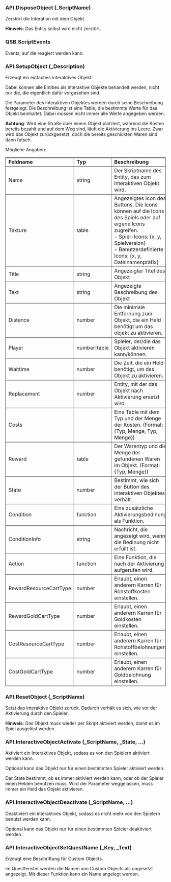 ### API.DisposeObject (_ScriptName)

Zerstört die Interation mit dem Objekt.

 <b>Hinweis</b>: Das Entity selbst wird nicht zerstört.


### QSB.ScriptEvents

Events, auf die reagiert werden kann.

### API.SetupObject (_Description)

Erzeugt ein einfaches interaktives Objekt.

 Dabei können alle Entities als interaktive Objekte behandelt werden, nicht
 nur die, die eigentlich dafür vorgesehen sind.

 Die Parameter des interaktiven Objektes werden durch seine Beschreibung
 festgelegt. Die Beschreibung ist eine Table, die bestimmte Werte für das
 Objekt beinhaltet. Dabei müssen nicht immer alle Werte angegeben werden.

 <b>Achtung</b>: Wird eine Straße über einem Objekt platziert, während die
 Kosten bereits bezahlt und auf dem Weg sind, läuft die Aktivierung ins Leere.
 Zwar wird das Objekt zurückgesetzt, doch die bereits geschickten Waren sind
 dann futsch.

 Mögliche Angaben:
 <table border="1">
 <tr>
 <td><b>Feldname</b></td>
 <td><b>Typ</b></td>
 <td><b>Beschreibung</b></td>
 <td><b>Optional</b></td>
 </tr>
 <tr>
 <td>Name</td>
 <td>string</td>
 <td>Der Skriptname des Entity, das zum interaktiven Objekt wird.</td>
 <td>nein</td>
 </tr>
 <tr>
 <td>Texture</td>
 <td>table</td>
 <td>Angezeigtes Icon des Buttons. Die Icons können auf die Icons des Spiels
 oder auf eigene Icons zugreifen.
 <br>- Spiel-Icons: {x, y, Spielversion}
 <br>- Benutzerdefinierte Icons: {x, y, Dateinamenpräfix}</td>
 <td>ja</td>
 </tr>
 <tr>
 <td>Title</td>
 <td>string</td>
 <td>Angezeigter Titel des Objekt</td>
 <td>ja</td>
 </tr>
 <tr>
 <td>Text</td>
 <td>string</td>
 <td>Angezeigte Beschreibung des Objekt</td>
 <td>ja</td>
 </tr>
 <tr>
 <td>Distance</td>
 <td>number</td>
 <td>Die minimale Entfernung zum Objekt, die ein Held benötigt um das
 objekt zu aktivieren.</td>
 <td>ja</td>
 </tr>
 <tr>
 <td>Player</td>
 <td>number|table</td>
 <td>Spieler, der/die das Objekt aktivieren kann/können.</td>
 <td>ja</td>
 </tr>
 <tr>
 <td>Waittime</td>
 <td>number</td>
 <td>Die Zeit, die ein Held benötigt, um das Objekt zu aktivieren.</td>
 <td>ja</td>
 </tr>
 <tr>
 <td>Replacement</td>
 <td>number</td>
 <td>Entity, mit der das Objekt nach Aktivierung ersetzt wird.</td>
 <td>ja</td>
 </tr>
 <tr>
 <td>Costs</td>
 <td></td>
 <td>Eine Table mit dem Typ und der Menge der Kosten. (Format: {Typ, Menge, Typ, Menge})</td>
 <td>ja</td>
 </tr>
 <tr>
 <td>Reward</td>
 <td>table</td>
 <td>Der Warentyp und die Menge der gefundenen Waren im Objekt. (Format: {Typ, Menge})</td>
 <td>ja</td>
 </tr>
 <tr>
 <td>State</td>
 <td>number</td>
 <td>Bestimmt, wie sich der Button des interaktiven Objektes verhält.</td>
 <td>ja</td>
 </tr>
 <tr>
 <td>Condition</td>
 <td>function</td>
 <td>Eine zusätzliche Aktivierungsbedinung als Funktion.</td>
 <td>ja</td>
 </tr>
 <tr>
 <td>ConditionInfo</td>
 <td>string</td>
 <td>Nachricht, die angezeigt wird, wenn die Bedinung nicht erfüllt ist.</td>
 <td>ja</td>
 </tr>
 <tr>
 <td>Action</td>
 <td>function</td>
 <td>Eine Funktion, die nach der Aktivierung aufgerufen wird.</td>
 <td>ja</td>
 </tr>
 <tr>
 <td>RewardResourceCartType</td>
 <td>number</td>
 <td>Erlaubt, einen anderern Karren für Rohstoffkosten einstellen.</td>
 <td>ja</td>
 </tr>
 <tr>
 <td>RewardGoldCartType</td>
 <td>number</td>
 <td>Erlaubt, einen anderern Karren für Goldkosten einstellen.</td>
 <td>ja</td>
 </tr>
 <tr>
 <td>CostResourceCartType</td>
 <td>number</td>
 <td>Erlaubt, einen anderern Karren für Rohstoffbelohnungen einstellen.</td>
 <td>ja</td>
 </tr>
 <tr>
 <td>CostGoldCartType</td>
 <td>number</td>
 <td>Erlaubt, einen anderern Karren für Goldbelohnung einstellen.</td>
 <td>ja</td>
 </tr>
 </table>


### API.ResetObject (_ScriptName)

Setzt das interaktive Objekt zurück.  Dadurch verhält es sich, wie vor der
 Aktivierung durch den Spieler.

 <b>Hinweis</b>: Das Objekt muss wieder per Skript aktiviert werden, damit es
 im Spiel ausgelöst werden.


### API.InteractiveObjectActivate (_ScriptName, _State, ...)

Aktiviert ein Interaktives Objekt, sodass es von den Spielern
 aktiviert werden kann.

 Optional kann das Objekt nur für einen bestimmten Spieler aktiviert werden.

 Der State bestimmt, ob es immer aktiviert werden kann, oder ob der Spieler
 einen Helden benutzen muss. Wird der Parameter weggelassen, muss immer ein
 Held das Objekt aktivieren.


### API.InteractiveObjectDeactivate (_ScriptName, ...)

Deaktiviert ein interaktives Objekt, sodass es nicht mehr von den Spielern
 benutzt werden kann.

 Optional kann das Objekt nur für einen bestimmten Spieler deaktiviert werden.


### API.InteractiveObjectSetQuestName (_Key, _Text)

Erzeugt eine Beschriftung für Custom Objects.

 Im Questfenster werden die Namen von Custom Objects als ungesetzt angezeigt.
 Mit dieser Funktion kann ein Name angelegt werden.


